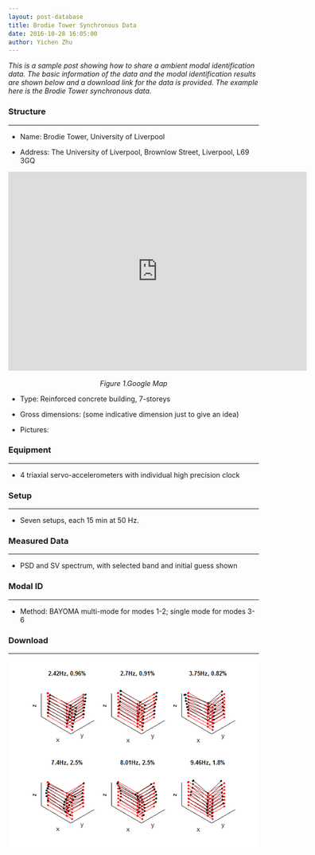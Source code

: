 ```yaml
---
layout: post-database
title: Brodie Tower Synchronous Data
date: 2016-10-28 16:05:00
author: Yichen Zhu
---
```

*This is a sample post showing how to share a ambient modal identification data. The basic information of the data and the modal identification results are shown below and a download link for the data is provided. The example here is the Brodie Tower synchronous data.*

### Structure
---

- Name: Brodie Tower, University of Liverpool

- Address: The University of Liverpool, Brownlow Street, Liverpool, L69 3GQ

<center>
    <iframe
src="https://www.google.com/maps/embed?pb=!1m14!1m8!1m3!1d1189.2414356949819!2d-2.967125279272631!3d53.4061899038967!3m2!1i1024!2i768!4f13.1!3m3!1m2!1s0x0%3A0x142bb768f021cfd9!2sBrodie+Tower!5e0!3m2!1sen!2suk!4v1477754248132" width="600" height="400" frameborder="0" style="border:0" allowfullscreen>
    </iframe>
    <p><i> Figure 1.Google Map </i></p>
</center>

- Type: Reinforced concrete building, 7-storeys  

- Gross dimensions: (some indicative dimension just to give an idea)

- Pictures:


### Equipment
--------------

- 4 triaxial servo-accelerometers with individual high precision clock



### Setup
---------

- Seven setups, each 15 min at 50 Hz.



### Measured Data
--------------------
- PSD and SV spectrum, with selected band and initial guess shown

### Modal ID
-----------
- Method: BAYOMA multi-mode for modes 1-2; single mode for modes 3-6




### Download
--------------





![mode shape](https://github.com/zhuyichen/Bayoma/raw/gh-pages/img/news/synmodeshapes-sixmodes.avi.gif)
